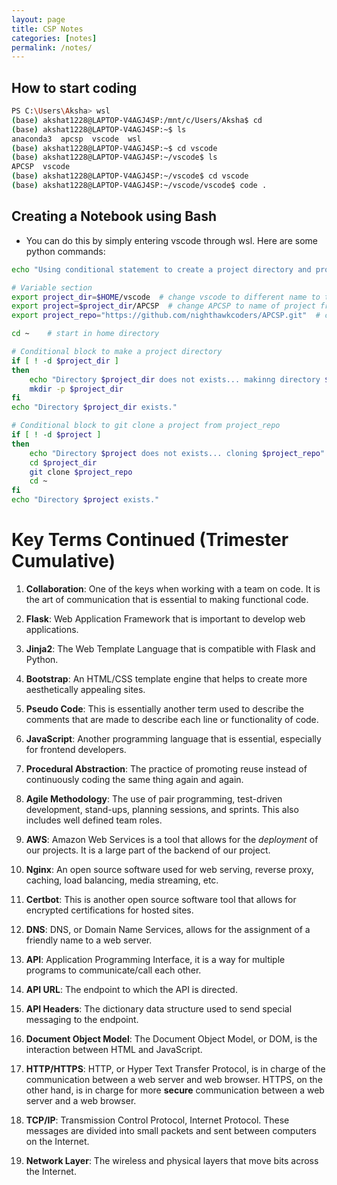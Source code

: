 ```yaml
---
layout: page
title: CSP Notes
categories: [notes]
permalink: /notes/
---
```


## How to start coding

```bash
PS C:\Users\Aksha> wsl
(base) akshat1228@LAPTOP-V4AGJ4SP:/mnt/c/Users/Aksha$ cd
(base) akshat1228@LAPTOP-V4AGJ4SP:~$ ls
anaconda3  apcsp  vscode  wsl
(base) akshat1228@LAPTOP-V4AGJ4SP:~$ cd vscode
(base) akshat1228@LAPTOP-V4AGJ4SP:~/vscode$ ls
APCSP  vscode
(base) akshat1228@LAPTOP-V4AGJ4SP:~/vscode$ cd vscode
(base) akshat1228@LAPTOP-V4AGJ4SP:~/vscode/vscode$ code .
```
## Creating a Notebook using Bash

- You can do this by simply entering vscode through wsl. Here are some python commands:

```bash
echo "Using conditional statement to create a project directory and project"

# Variable section
export project_dir=$HOME/vscode  # change vscode to different name to test git clone
export project=$project_dir/APCSP  # change APCSP to name of project from git clone
export project_repo="https://github.com/nighthawkcoders/APCSP.git"  # change to project of choice

cd ~    # start in home directory

# Conditional block to make a project directory
if [ ! -d $project_dir ]
then 
    echo "Directory $project_dir does not exists... makinng directory $project_dir"
    mkdir -p $project_dir
fi
echo "Directory $project_dir exists." 

# Conditional block to git clone a project from project_repo
if [ ! -d $project ]
then
    echo "Directory $project does not exists... cloning $project_repo"
    cd $project_dir
    git clone $project_repo
    cd ~
fi
echo "Directory $project exists." 
```
# Key Terms Continued (Trimester Cumulative)

1. **Collaboration**: One of the keys when working with a team on code. It is the art of communication that is essential to making functional code.

2. **Flask**: Web Application Framework that is important to develop web applications.

3. **Jinja2**: The Web Template Language that is compatible with Flask and Python.

4. **Bootstrap**: An HTML/CSS template engine that helps to create more aesthetically appealing sites.

5. **Pseudo Code**: This is essentially another term used to describe the comments that are made to describe each line or functionality of code.

6. **JavaScript**: Another programming language that is essential, especially for frontend developers.

7. **Procedural Abstraction**: The practice of promoting reuse instead of continuously coding the same thing again and again.

8. **Agile Methodology**: The use of pair programming, test-driven development, stand-ups, planning sessions, and sprints. This also includes well defined team roles.

9. **AWS**: Amazon Web Services is a tool that allows for the *deployment* of our projects. It is a large part of the backend of our project.

10. **Nginx**: An open source software used for web serving, reverse proxy, caching, load balancing, media streaming, etc.

11. **Certbot**: This is another open source software tool that allows for encrypted certifications for hosted sites.

12. **DNS**: DNS, or Domain Name Services, allows for the assignment of a friendly name to a web server.

13. **API**: Application Programming Interface, it is a way for multiple programs to communicate/call each other.

14. **API URL**: The endpoint to which the API is directed.

15. **API Headers**: The dictionary data structure used to send special messaging to the endpoint.

16. **Document Object Model**: The Document Object Model, or DOM, is the interaction between HTML and JavaScript.

17. **HTTP/HTTPS**: HTTP, or Hyper Text Transfer Protocol, is in charge of the communication between a web server and web browser. HTTPS, on the other hand, is in charge for more **secure** communication between a web server and a web browser.

18. **TCP/IP**: Transmission Control Protocol, Internet Protocol. These messages are divided into small packets and sent between computers on the Internet.

19. **Network Layer**: The wireless and physical layers that move bits across the Internet.
